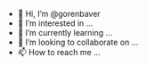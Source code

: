 - 👋 Hi, I’m @gorenbaver
- 👀 I’m interested in ...
- 🌱 I’m currently learning ...
- 💞️ I’m looking to collaborate on ...
- 📫 How to reach me ...

<!---
gorenbaver/gorenbaver is a ✨ special ✨ repository because its `README.md` (this file) appears on your GitHub profile.
You can click the Preview link to take a look at your changes.
--->
